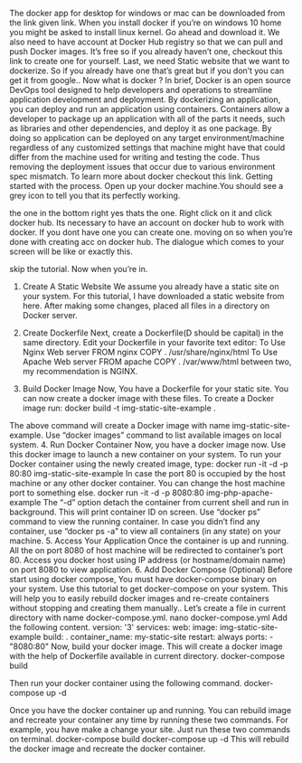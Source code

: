 

The docker app for desktop for windows or mac can be downloaded from the link given link.
When you install docker if you’re on windows 10 home you might be asked to install linux kernel. Go ahead and download it.
We also need to have account at Docker Hub registry so that we can pull and push Docker images. It’s free so if you already haven’t one, checkout this link to create one for yourself.
Last, we need Static website that we want to dockerize. So if you already have one that’s great but if you don’t you can get it from google..
Now what is docker ?
In brief, Docker is an open source DevOps tool designed to help developers and operations to streamline application development and deployment.
By dockerizing an application, you can deploy and run an application using containers.
Containers allow a developer to package up an application with all of the parts it needs, such as libraries and other dependencies, and deploy it as one package.
By doing so application can be deployed on any target environment/machine regardless of any customized settings that machine might have that could differ from the machine used for writing and testing the code.
Thus removing the deployment issues that occur due to various environment spec mismatch.
To learn more about docker checkout this link.
Getting started with the process.
Open up your docker machine.You should see a grey icon to tell you that its perfectly working.

the one in the bottom right yes thats the one.
Right click on it and click docker hub. Its necessary to have an account on docker hub to work with docker. If you dont have one you can create one.
moving on so when you’re done with creating acc on docker hub.
The dialogue which comes to your screen will be like or exactly this.

skip the tutorial.
Now when you’re in.
1. Create A Static Website
We assume you already have a static site on your system. For this tutorial, I have downloaded a static website from here. After making some changes, placed all files in a directory on Docker server.

2. Create Dockerfile
Next, create a Dockerfile(D should be capital) in the same directory. Edit your Dockerfile in your favorite text editor:
To Use Nginx Web server
FROM nginx
COPY . /usr/share/nginx/html
To Use Apache Web server
FROM apache
COPY . /var/www/html
between two, my recommendation is NGINX.
3. Build Docker Image
Now, You have a Dockerfile for your static site. You can now create a docker image with these files. To create a Docker image run:
docker build -t img-static-site-example .

The above command will create a Docker image with name img-static-site-example. Use “docker images” command to list available images on local system.
4. Run Docker Container
Now, you have a docker image now. Use this docker image to launch a new container on your system. To run your Docker container using the newly created image, type:
docker run -it -d -p 80:80 img-static-site-example
In case the port 80 is occupied by the host machine or any other docker container. You can change the host machine port to something else.
docker run -it -d -p 8080:80 img-php-apache-example
The “-d” option detach the container from current shell and run in background. This will print container ID on screen.
Use “docker ps” command to view the running container. In case you didn’t find any container, use “docker ps -a” to view all containers (in any state) on your machine.
5. Access Your Application
Once the container is up and running. All the on port 8080 of host machine will be redirected to container’s port 80.
Access you docker host using IP address (or hostname/domain name) on port 8080 to view application.
6. Add Docker Compose (Optional)
Before start using docker compose, You must have docker-compose binary on your system. Use this tutorial to get docker-compose on your system.
This will help you to easily rebuild docker images and re-create containers without stopping and creating them manually..
Let’s create a file in current directory with name docker-compose.yml.
nano docker-compose.yml
Add the following content.
version: '3'
services:
  web:
    image: img-static-site-example
    build: .
    container_name: my-static-site
    restart: always
    ports:
      - "8080:80"
Now, build your docker image. This will create a docker image with the help of Dockerfile available in current directory.
docker-compose build

Then run your docker container using the following command.
docker-compose up -d

Once you have the docker container up and running. You can rebuild image and recreate your container any time by running these two commands.
For example, you have make a change your site. Just run these two commands on terminal.
docker-compose build
docker-compose up -d
This will rebuild the docker image and recreate the docker container.

